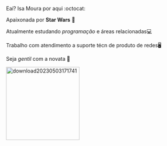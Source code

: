 Eaí? Isa Moura por aqui :octocat: 

Apaixonada por **Star Wars** 🌟

Atualmente estudando *programação* e áreas relacionadas💻

Trabalho com atendimento a suporte técn de produto de redes🖥️

Seja _gentil_ com a novata 👀



<img width="200" alt="download20230503171741" src="https://github.com/IsabelaOliver/isabelaoliver/assets/133157677/c877e6b7-5c4a-4c6e-a390-1a464710639f">


